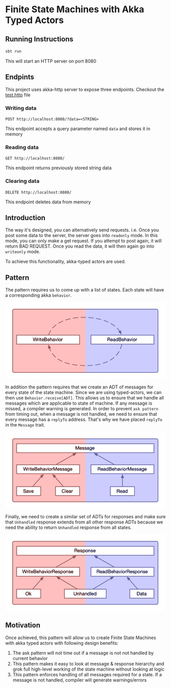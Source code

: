 # Finite State Machines with Akka Typed Actors

## Running Instructions

```sh
sbt run
```

This will start an HTTP server on port 8080

## Endpints

This project uses akka-http server to expose three endpoints. Checkout the [test.http](src/main/scala/com/example/test.http) file

### Writing data

```http request
POST http://localhost:8080/?data=<STRING>
``` 

This endpoint accepts a query parameter named `data` and stores it in memory

### Reading data

```http request
GET http://localhost:8080/
``` 

This endpoint returns previously stored string data

### Clearing data

```http request
DELETE http://localhost:8080/
``` 
This endpoint deletes data from memory

## Introduction

The way it's designed, you can alternatively send requests. i.e.
Once you post some data to the server, the server goes into `readonly` mode. In this
mode, you can only make a get request. If you attempt to post again, it will
return BAD REQUEST. Once you read the data, it will then again go into `writeonly` mode. 

To achieve this functionality, akka-typed actors are used.

## Pattern

The pattern requires us to come up with a list of states.
Each state will have a corresponding akka `behavior`.

![image](images/Behaviors.png)

In addition the pattern requires that we create an ADT of messages for every
state of the state machine. Since we are using typed-actors,
we can then use `Behavior.receive[ADT]`.
This allows us to ensure that we handle all messages which are
applicable to state of machine. If any message is missed,
a compiler warning is generated. In order to prevent `ask pattern`
from timing out, when a message is not handled, we need to ensure
that every message has a `replyTo` address. That's why we have 
placed `replyTo` in the `Message` trait.

![image](images/Messages.png)

Finally, we need to create a similar set of ADTs for responses and
make sure that `Unhandled` response extends from all other response
ADTs because we need the ability to return `Unhandled` response
from all states.

![image](images/Responses.png)

## Motivation

Once achieved, this pattern will allow us to create Finite State Machines with akka typed actors with following design benefits:

1. The ask pattern will not time out if a message is not not handled by current behavior
1. This pattern makes it easy to look at message & response hierarchy and grok full high-level working of the state machine
without looking at logic
1. This pattern enforces handling of all messages required for a state. If a message is not handled,
compiler will generate warnings/errors
